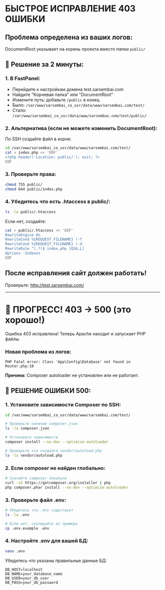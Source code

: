 # БЫСТРОЕ ИСПРАВЛЕНИЕ 403 ОШИБКИ

## Проблема определена из ваших логов:

DocumentRoot указывает на корень проекта вместо папки `public/`

## 🚀 Решение за 2 минуты:

### 1. В FastPanel:

- Перейдите к настройкам домена test.sarsembai.com
- Найдите "Корневая папка" или "DocumentRoot"
- Измените путь: добавьте `/public` в конец
- Было: `/var/www/sarsembai_co_usr/data/www/sarsembai.com/test/`
- Стало: `/var/www/sarsembai_co_usr/data/www/sarsembai.com/test/public/`

### 2. Альтернатива (если не можете изменить DocumentRoot):

По SSH создайте файл в корне:

```bash
cd /var/www/sarsembai_co_usr/data/www/sarsembai.com/test/
cat > index.php << 'EOF'
<?php header('Location: public/'); exit; ?>
EOF
```

### 3. Проверьте права:

```bash
chmod 755 public/
chmod 644 public/index.php
```

### 4. Убедитесь что есть .htaccess в public/:

```bash
ls -la public/.htaccess
```

Если нет, создайте:

```bash
cat > public/.htaccess << 'EOF'
RewriteEngine On
RewriteCond %{REQUEST_FILENAME} !-f
RewriteCond %{REQUEST_FILENAME} !-d
RewriteRule ^(.*)$ index.php [QSA,L]
Options -Indexes
EOF
```

## После исправления сайт должен работать!

Проверьте: http://test.sarsembai.com/

---

# 🎉 ПРОГРЕСС! 403 → 500 (это хорошо!)

Ошибка 403 исправлена! Теперь Apache находит и запускает PHP файлы.

### Новая проблема из логов:

```
PHP Fatal error: Class 'App\Config\Database' not found in Router.php:10
```

**Причина:** Composer autoloader не установлен или не работает.

## 🚀 РЕШЕНИЕ ОШИБКИ 500:

### 1. Установите зависимости Composer по SSH:

```bash
cd /var/www/sarsembai_co_usr/data/www/sarsembai.com/test/

# Проверьте наличие composer.json
ls -la composer.json

# Установите зависимости
composer install --no-dev --optimize-autoloader

# Проверьте что создался vendor/autoload.php
ls -la vendor/autoload.php
```

### 2. Если composer не найден глобально:

```bash
# Скачайте composer локально
curl -sS https://getcomposer.org/installer | php
php composer.phar install --no-dev --optimize-autoloader
```

### 3. Проверьте файл .env:

```bash
# Убедитесь что .env существует
ls -la .env

# Если нет, скопируйте из примера
cp .env.example .env
```

### 4. Настройте .env для вашей БД:

```bash
nano .env
```

Убедитесь что указаны правильные данные БД:

```env
DB_HOST=localhost
DB_NAME=your_database_name
DB_USER=your_db_user
DB_PASS=your_db_password
```
